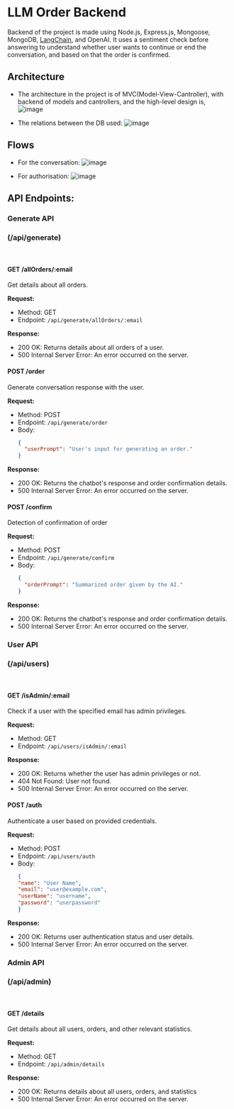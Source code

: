 # LLM Order Backend
Backend of the project is made using Node.js, Express.js, Mongoose, MongoDB, <a href="https://js.langchain.com/docs/get_started/introduction">LangChain</a>, and OpenAI. It uses a sentiment check before answering to understand whether user wants to continue or end the conversation, and based on that the order is confirmed.

## Architecture
- The architecture in the project is of MVC(Model-View-Cantroller), with backend of models and cantrollers, and the high-level design is,
![image](https://github.com/mank-423/orderLLM/assets/96490105/726aa6d3-6520-405a-ba45-272f2f52b56c)

- The relations between the DB used:
![image](https://github.com/mank-423/orderLLM/assets/96490105/afb1cdf0-02a9-407b-aaaf-1f5badc9f8ee)

## Flows 
- For the conversation:
![image](https://github.com/mank-423/orderLLM/assets/96490105/72400dd2-9c80-4aaf-9743-53a313962f26)

- For authorisation:
![image](https://github.com/mank-423/orderLLM/assets/96490105/ac679025-dc35-42c4-9b67-bcacbf685e81)

## API Endpoints:

### Generate API
### (/api/generate) 
<br />

#### GET /allOrders/:email

Get details about all orders.

**Request:**
- Method: GET
- Endpoint: `/api/generate/allOrders/:email`

**Response:**
- 200 OK: Returns details about all orders of a user.
- 500 Internal Server Error: An error occurred on the server.

#### POST /order

Generate conversation response with the user.

**Request:**
- Method: POST
- Endpoint: `/api/generate/order`
- Body:
  ```json
  {
    "userPrompt": "User's input for generating an order."
  }
  ```
**Response:**
- 200 OK: Returns the chatbot's response and order confirmation details.
- 500 Internal Server Error: An error occurred on the server.

#### POST /confirm

Detection of confirmation of order

**Request:**
- Method: POST
- Endpoint: `/api/generate/confirm`
- Body:
  ```json
  {
    "orderPrompt": "Summarized order given by the AI."
  }
  ```
**Response:**
- 200 OK: Returns the chatbot's response and order confirmation details.
- 500 Internal Server Error: An error occurred on the server.

### User API
### (/api/users)
<br />

#### GET /isAdmin/:email

Check if a user with the specified email has admin privileges.

**Request:**
- Method: GET
- Endpoint: `/api/users/isAdmin/:email`

**Response:**
- 200 OK: Returns whether the user has admin privileges or not.
- 404 Not Found: User not found.
- 500 Internal Server Error: An error occurred on the server.

#### POST /auth

Authenticate a user based on provided credentials.

**Request:**
- Method: POST
- Endpoint: `/api/users/auth`
- Body:
  ```json
  {
  "name": "User Name",
  "email": "user@example.com",
  "userName": "username",
  "password": "userpassword"
  }
  ```
**Response:**
- 200 OK: Returns user authentication status and user details.
- 500 Internal Server Error: An error occurred on the server.

### Admin API
### (/api/admin)
<br />

#### GET /details

Get details about all users, orders, and other relevant statistics.

**Request:**
- Method: GET
- Endpoint: `/api/admin/details`

**Response:**
- 200 OK:  Returns details about all users, orders, and statistics
- 500 Internal Server Error: An error occurred on the server.
